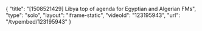 {
    "title": "[1508521429] Libya top of agenda for Egyptian and Algerian FMs",
    "type": "solo",
    "layout": "iframe-static",
    "videoId": "123195943",
    "url": "\/tvpembed\/123195943"
}